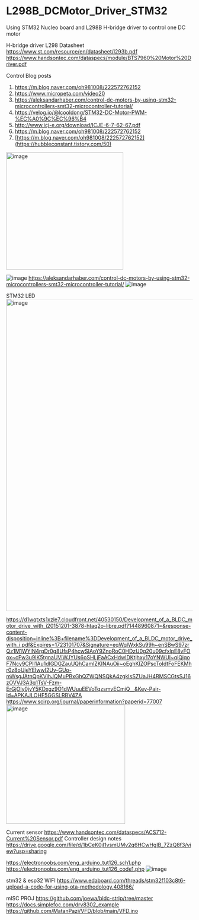 # L298B_DCMotor_Driver_STM32
Using STM32 Nucleo board and L298B H-bridge driver to control one DC motor 

H-bridge driver L298 Datasheet
https://www.st.com/resource/en/datasheet/l293b.pdf
https://www.handsontec.com/dataspecs/module/BTS7960%20Motor%20Driver.pdf

Control Blog posts
1. https://m.blog.naver.com/oh981008/222572762152
2. https://www.micropeta.com/video20
3. https://aleksandarhaber.com/control-dc-motors-by-using-stm32-microcontrollers-smt32-microcontroller-tutorial/
4. https://velog.io/@lcooldong/STM32-DC-Motor-PWM-%EC%A0%9C%EC%96%B4
5. http://www.icj-e.org/download/ICJE-6-7-62-67.pdf
6. https://m.blog.naver.com/oh981008/222572762152
7. [https://m.blog.naver.com/oh981008/222572762152](https://hubbleconstant.tistory.com/50)



<img width="316" alt="image" src="https://github.com/saidijongo/L298B_DCMotor_Driver_STM32/assets/31678025/2dbb21e3-7e1e-4590-8cf1-f986b4532826">

![image](https://github.com/user-attachments/assets/7eb81631-e725-4f12-92c8-e101652ae66e)
https://aleksandarhaber.com/control-dc-motors-by-using-stm32-microcontrollers-smt32-microcontroller-tutorial/
![image](https://github.com/user-attachments/assets/345184a0-a572-41cb-8bdb-d6b362680a45)



STM32 LED
<img width="841" alt="image" src="https://github.com/user-attachments/assets/57dba3b4-a7e7-44b4-8035-d21870777cb9">

https://d1wqtxts1xzle7.cloudfront.net/40530150/Development_of_a_BLDC_motor_drive_with_i20151201-3878-htaq2o-libre.pdf?1448960871=&response-content-disposition=inline%3B+filename%3DDevelopment_of_a_BLDC_motor_drive_with_i.pdf&Expires=1723101707&Signature=eqWqlWxkSu99h~enSBwS97zrQz1M1WYlN4rgDr0g8UfsP4hcwSIAoY9ZnoRoC0HDzU0g20u09cfxlpE8vFOox~cFw3u9IK5tgnaUVlWJYUs6oSHLjFaACxHdwlDKtjhxy17oYNWUl~qiQjqoF7Ncy9CPlI1Au1dIGDGZauUQhCamlZKINAuOii~oEghKIZOPscToIdtFoFEKMhr0z8oUjeYEIwwI2Uv-GUo-mWsgJAtnQpKVihJQMuPBxGhQZWQNSQkA4zgkIsSZUaJH4RMSCGtsSJ16zOVVJ3A3q1TsV-Fzm-ErGjOly0jvY5KDxgz9O1dWUuuEEVoTqzsmvECmiQ__&Key-Pair-Id=APKAJLOHF5GGSLRBV4ZA
https://www.scirp.org/journal/paperinformation?paperid=77007
<img width="321" alt="image" src="https://github.com/user-attachments/assets/3c53b21d-0cf9-40c7-bc48-e9e921e43914">

Current sensor
https://www.handsontec.com/dataspecs/ACS712-Current%20Sensor.pdf
 Controller design notes
https://drive.google.com/file/d/1bCeK0jI1vsmUMv2q6HCwHgIB_7ZzQ8f3/view?usp=sharing

https://electronoobs.com/eng_arduino_tut126_sch1.php
https://electronoobs.com/eng_arduino_tut126_code1.php
![image](https://github.com/user-attachments/assets/7fc9156c-77e1-444e-9201-e2a462dcf88a)


stm32 & esp32 WIFI
https://www.edaboard.com/threads/stm32f103c8t6-upload-a-code-for-using-ota-methodology.408166/

mISC PROJ
https://github.com/joewa/bldc-strip/tree/master
https://docs.simplefoc.com/drv8302_example
https://github.com/MatanPazi/VFD/blob/main/VFD.ino





